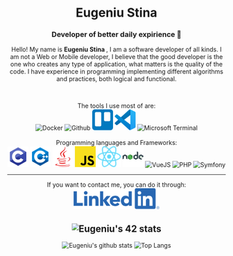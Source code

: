 <span align="center">
<h1>Eugeniu Stina</h1>
<h3>Developer of better daily expirience 🚀</h3>

<p>Hello! My name is <strong> Eugeniu Stina </strong>, I am a software developer of all kinds.
I am not a Web or Mobile developer, I believe that the good developer is the one who creates any type of application, what matters is the quality of the code.
I have experience in programming implementing different algorithms and practices, both logical and functional.</p>
<br><p align="center">
The tools I use most of are:
<br>
<img src="https://www.docker.com/sites/default/files/d8/2019-07/Moby-logo.png" height="48" title="Docker" alt="Docker">
<img src="https://github.githubassets.com/images/modules/logos_page/Octocat.png" height="48" title="Github" alt="Github">
<img src="./trello-mark-blue.png" height="48" title="Trello" alt="Trello">
<img src="./vsc.png" height="48" title="Visual Studio Code" alt="Visual Studio Code">
<img src="https://upload.wikimedia.org/wikipedia/commons/0/01/Windows_Terminal_Logo_256x256.png" height="48" title="Microsoft Terminal" alt="Microsoft Terminal">
<br><br>
Programming languages and Frameworks:<br>
<img src="./c-programming.svg" height="48" title="C" alt="C">
<img src="./c-plus.svg" height="48" title="C++" alt="C++">
<img src="./java.svg" height="48" title="Java" alt="Java">
<img src="./javascript.svg" height="48" title="JavaScript" alt="JavaScript">
<img src="./react.svg" height="48" title="ReactJS" alt="ReactJS">
<img src="./nodejs.svg" height="48" title="NodeJS" alt="NodeJS">
<img src="https://vuejs.org/images/logo.png" height="48" title="VueJS" alt="VueJS">
<img src="https://www.php.net/images/logos/php-logo-bigger.png" height="48" title="PHP" alt="PHP">
<img src="https://symfony.com/images/logos/header-logo.svg" height="48" title="Symfony" alt="Symfony">
</p>

---

If you want to contact me, you can do it through:
<br><a href="https://www.linkedin.com/in/estina/"><img src="./LI-Logo.png" height="48" title="Linkedin" alt="Linkedin"></a>
</span>

![Eugeniu's 42 stats](https://badge42.herokuapp.com/api/stats/estina)
---
![Eugeniu's github stats](https://github-readme-stats.vercel.app/api?username=xplore93&show_icons=true&count_private=true)
![Top Langs](https://github-readme-stats.vercel.app/api/top-langs/?username=xplore93&layout=compact)
